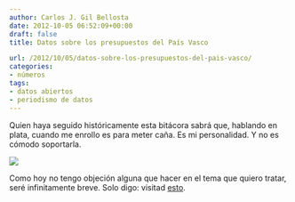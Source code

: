 ```yaml
---
author: Carlos J. Gil Bellosta
date: 2012-10-05 06:52:09+00:00
draft: false
title: Datos sobre los presupuestos del País Vasco

url: /2012/10/05/datos-sobre-los-presupuestos-del-pais-vasco/
categories:
- números
tags:
- datos abiertos
- periodismo de datos
---
```


Quien haya seguido históricamente esta bitácora sabrá que, hablando en plata, cuando me enrollo es para meter caña. Es mi personalidad. Y no es cómodo soportarla.

[![](/wp-uploads/2012/10/finanzas_pais_vasco.png#center)
](/wp-uploads/2012/10/finanzas_pais_vasco.png#center)

Como hoy no tengo objeción alguna que hacer en el tema que quiero tratar, seré infinitamente breve. Solo digo: visitad [esto](http://aurrekontuak.irekia.euskadi.net/).
